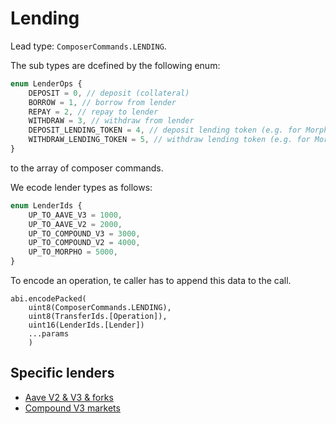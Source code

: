 # Lending

Lead type: `ComposerCommands.LENDING`.

The sub types are dcefined by the following enum:

```typescript
enum LenderOps {
    DEPOSIT = 0, // deposit (collateral)
    BORROW = 1, // borrow from lender
    REPAY = 2, // repay to lender
    WITHDRAW = 3, // withdraw from lender
    DEPOSIT_LENDING_TOKEN = 4, // deposit lending token (e.g. for Morpho Blue)
    WITHDRAW_LENDING_TOKEN = 5, // withdraw lending token (e.g. for Morpho Blue)
}
```

to the array of composer commands.

We ecode lender types as follows:

```typescript
enum LenderIds {
    UP_TO_AAVE_V3 = 1000,
    UP_TO_AAVE_V2 = 2000,
    UP_TO_COMPOUND_V3 = 3000,
    UP_TO_COMPOUND_V2 = 4000,
    UP_TO_MORPHO = 5000,
}
```

To encode an operation, te caller has to append this data to the call.

```solidity
abi.encodePacked(
    uint8(ComposerCommands.LENDING),
    uint8(TransferIds.[Operation]),
    uint16(LenderIds.[Lender])
    ...params
    )
```

## Specific lenders

* [Aave V2 & V3 & forks](./lending/aave.md)
* [Compound V3 markets](./lending/compound-v3.md)
